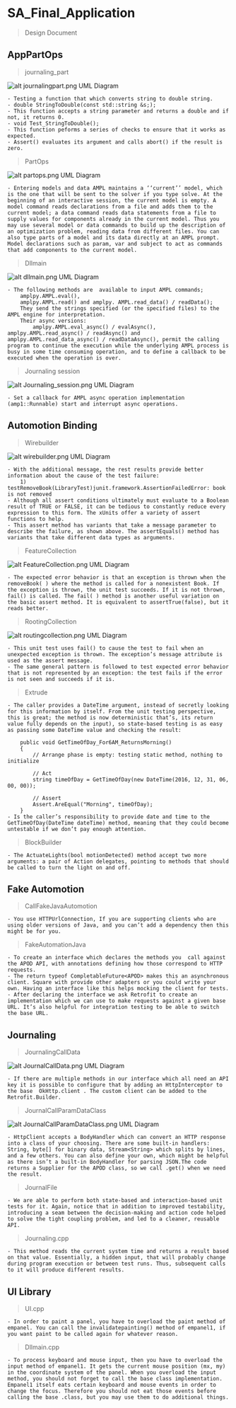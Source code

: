 # SA_Final_Application

> Design Document

## AppPartOps
    
> journaling_part

![alt journalingpart.png UML Diagram](https://github.com/aalluinmar/SA_Final_Application/tree/main/UML_Diagrams/journalingpart.png)

    - Testing a function that which converts string to double string.
    - double StringToDouble(const std::string &s;);
    - This function accepts a string parameter and returns a double and if not, it returns 0.
    - void Test_StringToDouble();
    - This function peforms a series of checks to ensure that it works as expected.
    - Assert() evaluates its argument and calls abort() if the result is zero.

> PartOps

![alt partops.png UML Diagram](https://github.com/aalluinmar/SA_Final_Application/tree/main/UML_Diagrams/partops.png)

    - Entering models and data AMPL maintains a ‘‘current’’ model, which is the one that will be sent to the solver if you type solve. At the beginning of an interactive session, the current model is empty. A model command reads declarations from a file and adds them to the current model; a data command reads data statements from a file to supply values for components already in the current model. Thus you may use several model or data commands to build up the description of an optimization problem, reading data from different files. You can also type parts of a model and its data directly at an AMPL prompt. Model declarations such as param, var and subject to act as commands that add components to the current model.

> Dllmain

![alt dllmain.png UML Diagram](https://github.com/aalluinmar/SA_Final_Application/tree/main/UML_Diagrams/dllmain.png)

    - The following methods are  available to input AMPL commands;
        amplpy.AMPL.eval(), 
        amplpy.AMPL.read() and amplpy. AMPL.read_data() / readData();
        They send the strings specified (or the specified files) to the AMPL engine for interpretation. 
        Their async versions: 
            amplpy.AMPL.eval_async() / evalAsync(), amplpy.AMPL.read_async() / readAsync() and amplpy.AMPL.read_data_async() / readDataAsync(), permit the calling program to continue the execution while the underlying AMPL process is busy in some time consuming operation, and to define a callback to be executed when the operation is over.
    
> Journaling session

![alt Journaling_session.png UML Diagram](https://github.com/aalluinmar/SA_Final_Application/tree/main/UML_Diagrams/Journaling_session.png)

    - Set a callback for AMPL async operation implementation (amp1::Runnable) start and interrupt async operations.

## Automotion Binding

> Wirebuilder

![alt wirebuilder.png UML Diagram](https://github.com/aalluinmar/SA_Final_Application/tree/main/UML_Diagrams/wirebuilder.png)

    - With the additional message, the rest results provide better information about the cause of the test failure:
        1) testRemoveBook(LibraryTest)junit.framework.AssertionFailedError: book is not removed
    - Although all assert conditions ultimately must evaluate to a Boolean result of TRUE or FALSE, it can be tedious to constantly reduce every expression to this form. The xUnits offer a variety of assert functions to help. 
    - This assert method has variants that take a message parameter to describe the failure, as shown above. The assertEquals() method has variants that take different data types as arguments.

 > FeatureCollection

![alt FeatureCollection.png UML Diagram](https://github.com/aalluinmar/SA_Final_Application/tree/main/UML_Diagrams/FeatureCollection.png)

    - The expected error behavior is that an exception is thrown when the removeBook( ) where the method is called for a nonexistent Book. If the exception is thrown, the unit test succeeds. If it is not thrown, fail() is called. The fail( ) method is another useful variation on the basic assert method. It is equivalent to assertTrue(false), but it reads better.
    
> RootingCollection

![alt routingcollection.png UML Diagram](https://github.com/aalluinmar/SA_Final_Application/tree/main/UML_Diagrams/routingcollection.png)

    - This unit test uses fail() to cause the test to fail when an unexpected exception is thrown. The exception’s message attribute is used as the assert message.
    - The same general pattern is followed to test expected error behavior that is not represented by an exception: the test fails if the error is not seen and succeeds if it is.

> Extrude

    - The caller provides a DateTime argument, instead of secretly looking for this information by itself. From the unit testing perspective, this is great; the method is now deterministic that’s, its return value fully depends on the input), so state-based testing is as easy as passing some DateTime value and checking the result:

        public void GetTimeOfDay_For6AM_ReturnsMorning()
        {
            // Arrange phase is empty: testing static method, nothing to initialize

            // Act
            string timeOfDay = GetTimeOfDay(new DateTime(2016, 12, 31, 06, 00, 00));

            // Assert
            Assert.AreEqual("Morning", timeOfDay);
        }
    - Is the caller’s responsibility to provide date and time to the GetTimeOfDay(DateTime dateTime) method, meaning that they could become untestable if we don’t pay enough attention.

> BlockBuilder

    - The ActuateLights(bool motionDetected) method accept two more arguments: a pair of Action delegates, pointing to methods that should be called to turn the light on and off.

## Fake Automotion

> CallFakeJavaAutomotion

    - You use HTTPUrlConnection, If you are supporting clients who are using older versions of Java, and you can’t add a dependency then this might be for you.

> FakeAutomationJava

    - To create an interface which declares the methods you  call against the APOD API, with annotations defining how those correspond to HTTP requests.
    - The return typeof CompletableFuture<APOD> makes this an asynchronous client. Square with provide other adapters or you could write your own. Having an interface like this helps mocking the client for tests.
    - After declaring the interface we ask Retrofit to create an implementation which we can use to make requests against a given base URL. It’s also helpful for integration testing to be able to switch the base URL.


## Journaling

> JournalingCallData

![alt JournalCallData.png UML Diagram](https://github.com/aalluinmar/SA_Final_Application/tree/main/UML_Diagrams/JournalCallData.png)

    - If there are multiple methods in our interface which all need an API key it is possible to configure that by adding an HttpInterceptor to the base  OkHttp.client . The custom client can be added to the Retrofit.Builder.

> JournalCallParamDataClass

![alt JournalCallParamDataClass.png UML Diagram](https://github.com/aalluinmar/SA_Final_Application/tree/main/UML_Diagrams/JournalCallParamDataClass.png)

    - HttpClient accepts a BodyHandler which can convert an HTTP response into a class of your choosing. There are some built-in handlers: String, byte[] for binary data, Stream<String> which splits by lines, and a few others. You can also define your own, which might be helpful as there isn’t a built-in BodyHandler for parsing JSON.The code returns a Supplier for the APOD class, so we call .get() when we need the result.

> JournalFile

    - We are able to perform both state-based and interaction-based unit tests for it. Again, notice that in addition to improved testability, introducing a seam between the decision-making and action code helped to solve the tight coupling problem, and led to a cleaner, reusable API.


> Journaling.cpp

    - This method reads the current system time and returns a result based on that value. Essentially, a hidden input, that will probably change during program execution or between test runs. Thus, subsequent calls to it will produce different results.

## UI Library

> UI.cpp

    - In order to paint a panel, you have to overload the paint method of empanel. You can call the invalidatepainting() method of empanel1, if you want paint to be called again for whatever reason.

> Dllmain.cpp

    - To process keyboard and mouse input, then you have to overload the input method of empanel1. It gets the current mouse position (mx, my) in the coordinate system of the panel. When you overload the input method, you should not forget to call the base class implementation. Empanel1 itself eats certain keyboard and mouse events in order to change the focus. Therefore you should not eat those events before calling the base .class, but you may use them to do additional things.
